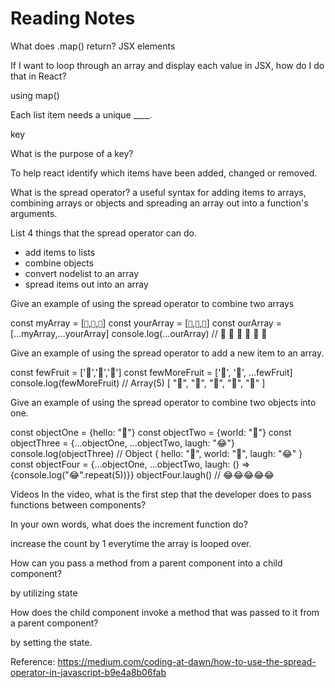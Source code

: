 # Reading Notes
What does .map() return?
JSX elements

If I want to loop through an array and display each value in JSX, how do I do that in React?

using map()

Each list item needs a unique ____.

key

What is the purpose of a key?  

To help react identify which items have been added, changed or removed.

What is the spread operator?
a useful syntax for adding items to arrays, combining arrays or objects and spreading an array out into a function's arguments.

List 4 things that the spread operator can do.
- add items to lists
- combine objects
- convert nodelist to an array
- spread items out into an array

Give an example of using the spread operator to combine two arrays

const myArray = [`🤪`,`🐻`,`🎌`]
const yourArray = [`🙂`,`🤗`,`🤩`]
const ourArray = [...myArray,...yourArray]
console.log(...ourArray) // 🤪 🐻 🎌 🙂 🤗 🤩

Give an example of using the spread operator to add a new item to an array.

const fewFruit = ['🍏','🍊','🍌']
const fewMoreFruit = ['🍉', '🍍', ...fewFruit]
console.log(fewMoreFruit) //  Array(5) [ "🍉", "🍍", "🍏", "🍊", "🍌" ]

Give an example of using the spread operator to combine two objects into one.

const objectOne = {hello: "🤪"}
const objectTwo = {world: "🐻"}
const objectThree = {...objectOne, ...objectTwo, laugh: "😂"}
console.log(objectThree) // Object { hello: "🤪", world: "🐻", laugh: "😂" }
const objectFour = {...objectOne, ...objectTwo, laugh: () => {console.log("😂".repeat(5))}}
objectFour.laugh() // 😂😂😂😂😂

Videos
In the video, what is the first step that the developer does to pass functions between components?

In your own words, what does the increment function do?
 
increase the count by 1 everytime the array is looped over.

How can you pass a method from a parent component into a child component?

by utilizing state 

How does the child component invoke a method that was passed to it from a parent component?

by setting the state.







Reference: https://medium.com/coding-at-dawn/how-to-use-the-spread-operator-in-javascript-b9e4a8b06fab
